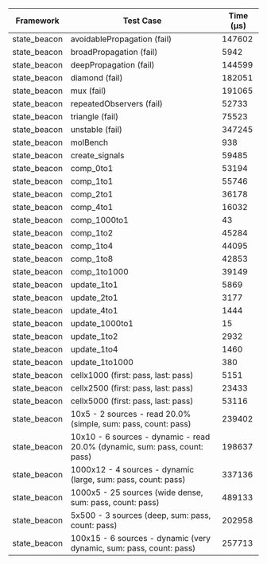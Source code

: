 | Framework | Test Case | Time (μs) |
| --- | --- | --- |
| state_beacon | avoidablePropagation (fail) | 147602 |
| state_beacon | broadPropagation (fail) | 5942 |
| state_beacon | deepPropagation (fail) | 144599 |
| state_beacon | diamond (fail) | 182051 |
| state_beacon | mux (fail) | 191065 |
| state_beacon | repeatedObservers (fail) | 52733 |
| state_beacon | triangle (fail) | 75523 |
| state_beacon | unstable (fail) | 347245 |
| state_beacon | molBench | 938 |
| state_beacon | create_signals | 59485 |
| state_beacon | comp_0to1 | 53194 |
| state_beacon | comp_1to1 | 55746 |
| state_beacon | comp_2to1 | 36178 |
| state_beacon | comp_4to1 | 16032 |
| state_beacon | comp_1000to1 | 43 |
| state_beacon | comp_1to2 | 45284 |
| state_beacon | comp_1to4 | 44095 |
| state_beacon | comp_1to8 | 42853 |
| state_beacon | comp_1to1000 | 39149 |
| state_beacon | update_1to1 | 5869 |
| state_beacon | update_2to1 | 3177 |
| state_beacon | update_4to1 | 1444 |
| state_beacon | update_1000to1 | 15 |
| state_beacon | update_1to2 | 2932 |
| state_beacon | update_1to4 | 1460 |
| state_beacon | update_1to1000 | 380 |
| state_beacon | cellx1000 (first: pass, last: pass) | 5151 |
| state_beacon | cellx2500 (first: pass, last: pass) | 23433 |
| state_beacon | cellx5000 (first: pass, last: pass) | 53116 |
| state_beacon | 10x5 - 2 sources - read 20.0% (simple, sum: pass, count: pass) | 239402 |
| state_beacon | 10x10 - 6 sources - dynamic - read 20.0% (dynamic, sum: pass, count: pass) | 198637 |
| state_beacon | 1000x12 - 4 sources - dynamic (large, sum: pass, count: pass) | 337136 |
| state_beacon | 1000x5 - 25 sources (wide dense, sum: pass, count: pass) | 489133 |
| state_beacon | 5x500 - 3 sources (deep, sum: pass, count: pass) | 202958 |
| state_beacon | 100x15 - 6 sources - dynamic (very dynamic, sum: pass, count: pass) | 257713 |
